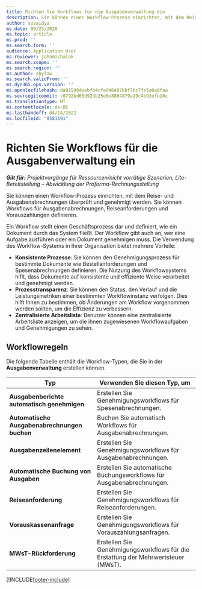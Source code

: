 ```yaml
---
title: Richten Sie Workflows für die Ausgabenverwaltung ein
description: Sie können einen Workflow-Prozess einrichten, mit dem Reise- und Ausgabenabrechnungen überprüft und genehmigt werden.
author: suvaidya
ms.date: 09/23/2020
ms.topic: article
ms.prod: ''
ms.search.form: ''
audience: Application User
ms.reviewer: johnmichalak
ms.search.scope: ''
ms.search.region: ''
ms.author: shylaw
ms.search.validFrom: ''
ms.dyn365.ops.version: ''
ms.openlocfilehash: da015904aebfb4cfe046407bbf7bc7fe5a0a0faa
ms.sourcegitcommit: c0792bd65d92db25e0e8864879a19c4b93efb10c
ms.translationtype: HT
ms.contentlocale: de-DE
ms.lasthandoff: 04/14/2022
ms.locfileid: "8581191"
---
```

# <a name="set-up-workflows-for-expense-management"></a>Richten Sie Workflows für die Ausgabenverwaltung ein

_**Gilt für:** Projektvorgänge für Ressourcen/nicht vorrätige Szenarien, Lite-Bereitstellung – Abwicklung der Proforma-Rechnungsstellung_

Sie können einen Workflow-Prozess einrichten, mit dem Reise- und Ausgabenabrechnungen überprüft und genehmigt werden. Sie können Workflows für Ausgabenabrechnungen, Reiseanforderungen und Vorauszahlungen definieren.

Ein Workflow stellt einen Geschäftsprozess dar und definiert, wie ein Dokument durch das System fließt. Der Workflow gibt auch an, wer eine Aufgabe ausführen oder ein Dokument genehmigen muss. Die Verwendung des Workflow-Systems in Ihrer Organisation bietet mehrere Vorteile:

- **Konsistente Prozesse**: Sie können den Genehmigungsprozess für bestimmte Dokumente wie Bestellanforderungen und Spesenabrechnungen definieren. Die Nutzung des Workflowsystems hiflt, dass Dokumente auf konsistente und effiziente Weise verarbeitet und genehmigt werden.
- **Prozesstransparenz**: Sie können den Status, den Verlauf und die Leistungsmetriken einer bestimmten Workflowinstanz verfolgen. Dies hilft Ihnen zu bestimmen, ob Änderungen am Workflow vorgenommen werden sollten, um die Effizienz zu verbessern.
- **Zentralisierte Arbeitsliste**: Benutzer können eine zentralisierte Arbeitsliste anzeigen, um die ihnen zugewiesenen Workflowaufgaben und Genehmigungen zu sehen. 

## <a name="workflow-types"></a>Workflowregeln

Die folgende Tabelle enthält die Workflow-Typen, die Sie in der **Ausgabenverwaltung** erstellen können.


|              <strong>Typ</strong>              |                   <strong>Verwenden Sie diesen Typ, um</strong>                   |
|-------------------------------------------------|-----------------------------------------------------------------------|
|   <strong>Ausgabenberichte automatisch genehmigen</strong> |            Erstellen Sie Genehmigungsworkflows für Spesenabrechnungen.             |
|  <strong>Automatische Ausgabenabrechnungen buchen</strong>   |        Buchen Sie automatisch Workflows für Ausgabenabrechnungen.        |
|       <strong>Ausgabenzeilenelement</strong>        |     Erstellen Sie Genehmigungsworkflows für Ausgabenabrechnungen.      |
| <strong>Automatische Buchung von Ausgaben</strong> | Erstellen Sie automatische Buchungsworkflows für Ausgabenabrechnungen. |
|       <strong>Reiseanforderung</strong>       |          Erstellen Sie Genehmigungsworkflows für Reiseanforderungen.           |
|      <strong>Vorauskassenanfrage</strong>      |         Erstellen Sie Genehmigungsworkflows für Vorauszahlungsanfragen.          |
|        <strong>MWsT-Rückforderung</strong>        | Erstellen Sie Genehmigungsworkflows für die Erstattung der Mehrwertsteuer (MWsT).  |


[!INCLUDE[footer-include](../includes/footer-banner.md)]
